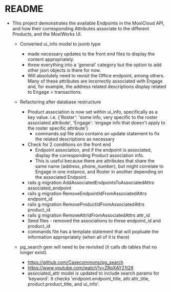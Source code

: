 # README

* This project demonstrates the available Endpoints in the MoxiCloud API, and how their corresponding Attributes associate to the different Products, and the MoxiWorks UI.
            
    - Converted ui_info model to jsonb type
        - made necessary updates to the front end files to display the content appropriately.
        - threw everything into a 'general' category but the option to add other json objects is there for now.
        - Will absolutely need to revisit the Office endpoint, among others. Many of these attributes are incorrectly associated with Engage and, for example, the address related descriptions display related to Engage > transactions.

    - Refactoring after database restructure
        - Product association is now set within ui_info, specifically as a key value. i.e. {'Roster': 'some info, very specific to the roster associated attribute', 'Engage': 'engage info that doesn't apply to the roster specific attribute'}
            - commands.sql file also contains an update statement to fix the related descriptions as necessary
        - Check for 2 conditions on the front end
            - Endpoint association, and if the endpoint is associated, display the corresponding Product association info.
            - This is useful because there are attributes that share the same name (address, phone_number), but might correlate to Engage in one instance, and Roster in another depending on the associated Endpoint.
        - rails g migration AddAssociatedEndpointsToAssociatedAttrs associated_endpoint
        - rails g migration RemoveEndpointIdFromAssociatedAttrs endpoint_id
        - rails g migration RemoveProductIdFromAssociatedAttrs product_id
        - rails g migration RemoveAttrIdFromAssociatedAttrs attr_id
        - Seed files - removed the associations to these endpoint_id and product_id
        - commands file has a template statement that will popluate the information appropriately (when all of it is there)
    
    - pg_search gem will need to be revisited (it calls db tables that no longer exist)
        - https://github.com/Casecommons/pg_search
        - https://www.youtube.com/watch?v=ZRpXAY21t28
        - associated_attr model is updated to include search params for 'keyword'. It checks 'endpoint.endpoint_title, attr.attr_title, product.product_title, and ui_info'.